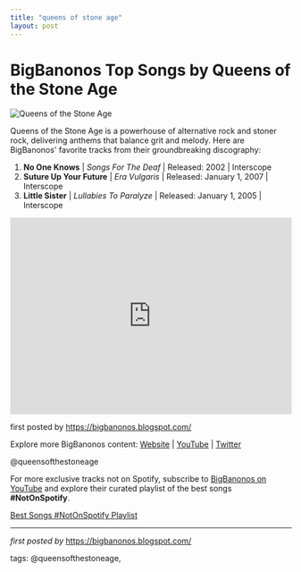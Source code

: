 ```yaml
---
title: "queens of stone age"
layout: post
---
```

<h1>BigBanonos Top Songs by Queens of the Stone Age</h1>
<img alt="Queens of the Stone Age" src="https://www.udiscovermusic.com/wp-content/uploads/2020/10/Queens-of-the-Stone-Age-GettyImages-85357365.jpg" /> <p>Queens of the Stone Age is a powerhouse of alternative rock and stoner rock, delivering anthems that balance grit and melody. Here are BigBanonos' favorite tracks from their groundbreaking discography:</p> <ol> <li><strong>No One Knows</strong> | <em>Songs For The Deaf</em> | Released: 2002 | Interscope</li> <li><strong>Suture Up Your Future</strong> | <em>Era Vulgaris</em> | Released: January 1, 2007 | Interscope</li> <li><strong>Little Sister</strong> | <em>Lullabies To Paralyze</em> | Released: January 1, 2005 | Interscope</li>
</ol> <div> <iframe src="https://open.spotify.com/embed/playlist/5e1KwM2zZ2ufwWTnaBetr3?utm_source=generator" width="100%" height="352" frameBorder="0" allowfullscreen="" allow="autoplay; clipboard-write; encrypted-media; fullscreen; picture-in-picture" loading="lazy"></iframe>
</div> <p>first posted by <a href="https://bigbanonos.blogspot.com/">https://bigbanonos.blogspot.com/</a></p> <div> <p>Explore more BigBanonos content: <a href="https://bigbanonos.blogspot.com/">Website</a> | <a href="https://www.youtube.com/@BigBanonos">YouTube</a> | <a href="https://x.com/bigbanonos">Twitter</a></p>
</div> <!--Tags-->
<p>@queensofthestoneage</p>


<!--Subscribe and Playlist Links-->
<div>
    <p>For more exclusive tracks not on Spotify, subscribe to <a href="https://www.youtube.com/@BigBanonos" target="_blank">BigBanonos on YouTube</a> and explore their curated playlist of the best songs <strong>#NotOnSpotify</strong>.</p>
    <p><a href="https://www.youtube.com/playlist?list=PLtuNtuTatqI0kFahUCbtbfenC_ET5O_tr" target="_blank">Best Songs #NotOnSpotify Playlist<br /></a></p></div>

<hr />

<p><em>first posted by</em> <a href="https://bigbanonos.blogspot.com/" rel="noopener" target="_new">https://bigbanonos.blogspot.com/</a></p>

<p>tags: @queensofthestoneage,</p>
